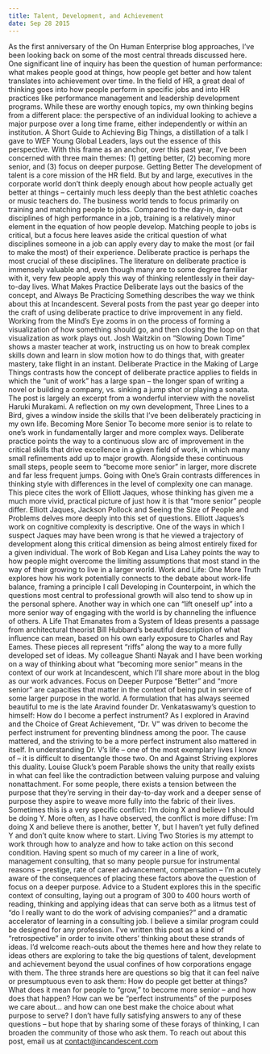 ```yaml
---
title: Talent, Development, and Achievement
date: Sep 28 2015
---
```


As the first anniversary of the On Human Enterprise blog approaches, I’ve been looking back on some of the most central threads discussed here. One significant line of inquiry has been the question of human performance: what makes people good at things, how people get better and how talent translates into achievement over time. In the field of HR, a great deal of thinking goes into how people perform in specific jobs and into HR practices like performance management and leadership development programs. While these are worthy enough topics, my own thinking begins from a different place: the perspective of an individual looking to achieve a major purpose over a long time frame, either independently or within an institution. A Short Guide to Achieving Big Things, a distillation of a talk I gave to WEF Young Global Leaders, lays out the essence of this perspective. With this frame as an anchor, over this past year, I’ve been concerned with three main themes: (1) getting better, (2) becoming more senior, and (3) focus on deeper purpose. Getting Better The development of talent is a core mission of the HR field. But by and large, executives in the corporate world don’t think deeply enough about how people actually get better at things – certainly much less deeply than the best athletic coaches or music teachers do. The business world tends to focus primarily on training and matching people to jobs. Compared to the day-in, day-out disciplines of high performance in a job, training is a relatively minor element in the equation of how people develop. Matching people to jobs is critical, but a focus here leaves aside the critical question of what disciplines someone in a job can apply every day to make the most (or fail to make the most) of their experience. Deliberate practice is perhaps the most crucial of these disciplines. The literature on deliberate practice is immensely valuable and, even though many are to some degree familiar with it, very few people apply this way of thinking relentlessly in their day-to-day lives. What Makes Practice Deliberate lays out the basics of the concept, and Always Be Practicing Something describes the way we think about this at Incandescent. Several posts from the past year go deeper into the craft of using deliberate practice to drive improvement in any field. Working from the Mind’s Eye zooms in on the process of forming a visualization of how something should go, and then closing the loop on that visualization as work plays out. Josh Waitzkin on “Slowing Down Time” shows a master teacher at work, instructing us on how to break complex skills down and learn in slow motion how to do things that, with greater mastery, take flight in an instant. Deliberate Practice in the Making of Large Things contrasts how the concept of deliberate practice applies to fields in which the “unit of work” has a large span – the longer span of writing a novel or building a company, vs. sinking a jump shot or playing a sonata. The post is largely an excerpt from a wonderful interview with the novelist Haruki Murakami. A reflection on my own development, Three Lines to a Bird, gives a window inside the skills that I’ve been deliberately practicing in my own life. Becoming More Senior To become more senior is to relate to one’s work in fundamentally larger and more complex ways. Deliberate practice points the way to a continuous slow arc of improvement in the critical skills that drive excellence in a given field of work, in which many small refinements add up to major growth. Alongside these continuous small steps, people seem to “become more senior” in larger, more discrete and far less frequent jumps. Going with One’s Grain contrasts differences in thinking style with differences in the level of complexity one can manage. This piece cites the work of Elliott Jaques, whose thinking has given me a much more vivid, practical picture of just how it is that “more senior” people differ. Elliott Jaques, Jackson Pollock and Seeing the Size of People and Problems delves more deeply into this set of questions. Elliott Jaques’s work on cognitive complexity is descriptive. One of the ways in which I suspect Jaques may have been wrong is that he viewed a trajectory of development along this critical dimension as being almost entirely fixed for a given individual. The work of Bob Kegan and Lisa Lahey points the way to how people might overcome the limiting assumptions that most stand in the way of their growing to live in a larger world. Work and Life: One More Truth explores how his work potentially connects to the debate about work-life balance, framing a principle I call Developing in Counterpoint, in which the questions most central to professional growth will also tend to show up in the personal sphere. Another way in which one can “lift oneself up” into a more senior way of engaging with the world is by channeling the influence of others. A Life That Emanates from a System of Ideas presents a passage from architectural theorist Bill Hubbard’s beautiful description of what influence can mean, based on his own early exposure to Charles and Ray Eames. These pieces all represent “riffs” along the way to a more fully developed set of ideas. My colleague Shanti Nayak and I have been working on a way of thinking about what “becoming more senior” means in the context of our work at Incandescent, which I’ll share more about in the blog as our work advances. Focus on Deeper Purpose “Better” and “more senior” are capacities that matter in the context of being put in service of some larger purpose in the world. A formulation that has always seemed beautiful to me is the late Aravind founder Dr. Venkataswamy’s question to himself: How do I become a perfect instrument? As I explored in Aravind and the Choice of Great Achievement, “Dr. V” was driven to become the perfect instrument for preventing blindness among the poor. The cause mattered, and the striving to be a more perfect instrument also mattered in itself. In understanding Dr. V’s life – one of the most exemplary lives I know of – it is difficult to disentangle those two. On and Against Striving explores this duality. Louise Gluck’s poem Parable shows the unity that really exists in what can feel like the contradiction between valuing purpose and valuing nonattachment. For some people, there exists a tension between the purpose that they’re serving in their day-to-day work and a deeper sense of purpose they aspire to weave more fully into the fabric of their lives. Sometimes this is a very specific conflict: I’m doing X and believe I should be doing Y. More often, as I have observed, the conflict is more diffuse: I’m doing X and believe there is another, better Y, but I haven’t yet fully defined Y and don’t quite know where to start. Living Two Stories is my attempt to work through how to analyze and how to take action on this second condition. Having spent so much of my career in a line of work, management consulting, that so many people pursue for instrumental reasons – prestige, rate of career advancement, compensation – I’m acutely aware of the consequences of placing these factors above the question of focus on a deeper purpose. Advice to a Student explores this in the specific context of consulting, laying out a program of 300 to 400 hours worth of reading, thinking and applying ideas that can serve both as a litmus test of “do I really want to do the work of advising companies?” and a dramatic accelerator of learning in a consulting job. I believe a similar program could be designed for any profession. I’ve written this post as a kind of “retrospective” in order to invite others’ thinking about these strands of ideas. I’d welcome reach-outs about the themes here and how they relate to ideas others are exploring to take the big questions of talent, development and achievement beyond the usual confines of how corporations engage with them. The three strands here are questions so big that it can feel naïve or presumptuous even to ask them: How do people get better at things? What does it mean for people to “grow,” to become more senior – and how does that happen? How can we be “perfect instruments” of the purposes we care about… and how can one best make the choice about what purpose to serve? I don’t have fully satisfying answers to any of these questions – but hope that by sharing some of these forays of thinking, I can broaden the community of those who ask them. To reach out about this post, email us at contact@incandescent.com

